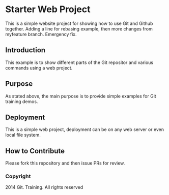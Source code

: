 # Starter Web Project

This is a simple website project for showing how to use Git and Github together. Adding a line for rebasing example, then more changes from myfeature branch. Emergency fix.

## Introduction

This example is to show different parts of the Git repositor and various commands using a web project.

## Purpose

As stated above, the main purpose is to provide simple examples for Git training demos.

## Deployment

This is a simple web project, deployment can be on any web server or even local file system.

## How to Contribute

Please fork this repository and then issue PRs for review.

### Copyright

2014 Git. Training. All rights reserved